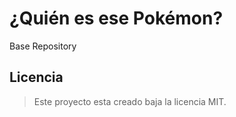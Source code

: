 # ¿Quién es ese Pokémon?
Base Repository

## Licencia
> Este proyecto esta creado baja la licencia MIT.

